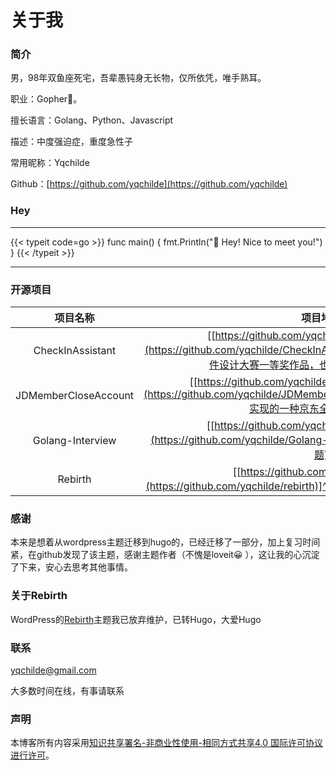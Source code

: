 # 关于我


### 简介

男，98年双鱼座死宅，吾辈愚钝身无长物，仅所依凭，唯手熟耳。

职业：Gopher🐒。

擅长语言：Golang、Python、Javascript

描述：中度强迫症，重度急性子

常用昵称：Yqchilde

Github：[https://github.com/yqchilde](https://github.com/yqchilde)

### Hey

---

{{< typeit code=go >}}
func main() {
    fmt.Println("👋 Hey! Nice to meet you!")
}
{{< /typeit >}}

---

### 开源项目

|       项目名称       |                           项目地址                           |
| :------------------: | :----------------------------------------------------------: |
|   CheckInAssistant   | [[https://github.com/yqchilde/CheckInAssistant](https://github.com/yqchilde/CheckInAssistant)]^(🤡是我参加山东省大学生软件设计大赛一等奖作品，也是我毕设答辩优秀作品) |
| JDMemberCloseAccount | [[https://github.com/yqchilde/JDMemberCloseAccount](https://github.com/yqchilde/JDMemberCloseAccount)]^(Python+Selenium实现的一种京东全自动退会方案) |
|   Golang-Interview   | [[https://github.com/yqchilde/Golang-Interview](https://github.com/yqchilde/Golang-Interview)]^(收集的一些Golang笔试题) |
|       Rebirth        | [[https://github.com/yqchilde/rebirth](https://github.com/yqchilde/rebirth)]^(一款简约优雅响应式WordPress主题) |

### 感谢

本来是想着从wordpress主题迁移到hugo的，已经迁移了一部分，加上复习时间紧，在github发现了该主题，感谢主题作者（不愧是loveit😀 ），这让我的心沉淀了下来，安心去思考其他事情。

### 关于Rebirth

WordPress的[Rebirth](https://github.com/yqchilde/rebirth)主题我已放弃维护，已转Hugo，大爱Hugo

### 联系

<yqchilde@gmail.com>

大多数时间在线，有事请联系

### 声明

本博客所有内容采用[知识共享署名-非商业性使用-相同方式共享4.0 国际许可协议进行许可](https://creativecommons.org/licenses/by-nc-sa/4.0/)。
